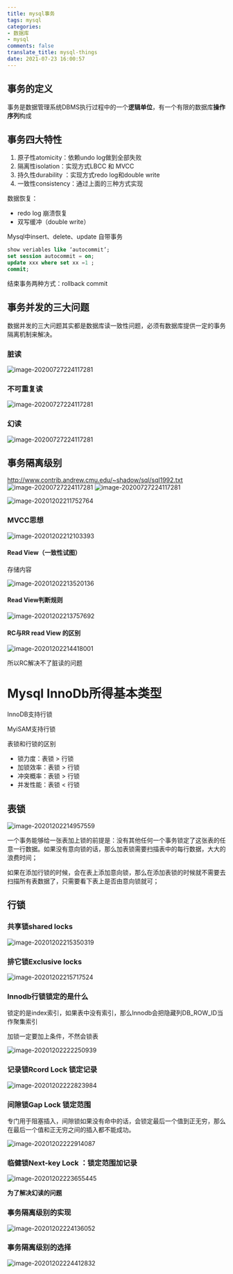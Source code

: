 ```yaml
---
title: mysql事务
tags: mysql
categories:
- 数据库
- mysql
comments: false
translate_title: mysql-things
date: 2021-07-23 16:00:57
---
```

## 事务的定义

事务是数据管理系统DBMS执行过程中的一个**逻辑单位**，有一个有限的数据库**操作序列**构成

## 事务四大特性

1.  原子性atomicity：依赖undo log做到全部失败
2.  隔离性isolation：实现方式LBCC 和 MVCC
3.  持久性durability ：实现方式redo log和double write
4.  一致性consistency：通过上面的三种方式实现

数据恢复：

-   redo log 崩溃恢复
-   双写缓冲（double write）



Mysql中insert、delete、update 自带事务

```sql
show veriables like ‘autocommit’;
set session autocommit = on;
update xxx where set xx =1 ;
commit;
```

结束事务两种方式：rollback     commit

## 事务并发的三大问题

数据并发的三大问题其实都是数据库读一致性问题，必须有数据库提供一定的事务隔离机制来解决。

### 脏读
![image-20200727224117281](./mysql-transcation/image-20201202210510525.png)

### 不可重复读
![image-20200727224117281](./mysql-transcation/image-20201202210235089.png)



### 幻读
![image-20200727224117281](./mysql-transcation/image-20201202210357906.png)


## 事务隔离级别

http://www.contrib.andrew.cmu.edu/~shadow/sql/sql1992.txt
![image-20200727224117281](./mysql-transcation/image-20201202210817094.png)
![image-20200727224117281](./mysql-transcation/image-20201202211406282.png)

![image-20201202211752764](./mysql-transcation/image-20201202211752764.png)

### MVCC思想

![image-20201202212103393](./mysql-transcation/image-20201202212103393.png)

#### Read View（一致性试图）

存储内容

![image-20201202213520136](./mysql-transcation/image-20201202213520136.png)



#### Read View判断规则

![image-20201202213757692](./mysql-transcation/image-20201202213757692.png)

#### RC与RR read View 的区别

![image-20201202214418001](./mysql-transcation/image-20201202214418001.png)

所以RC解决不了脏读的问题

# Mysql InnoDb所得基本类型

InnoDB支持行锁

MyiSAM支持行锁

表锁和行锁的区别

-   锁力度：表锁 > 行锁
-   加锁效率：表锁 > 行锁
-   冲突概率：表锁 > 行锁
-   并发性能：表锁 < 行锁

## 表锁

![image-20201202214957559](./mysql-transcation/image-20201202214957559.png)

一个事务能够给一张表加上锁的前提是：没有其他任何一个事务锁定了这张表的任意一行数据。如果没有意向锁的话，那么加表锁需要扫描表中的每行数据，大大的浪费时间；

如果在添加行锁的时候，会在表上添加意向锁，那么在添加表锁的时候就不需要去扫描所有表数据了，只需要看下表上是否由意向锁就可；

## 行锁

### 共享锁shared locks

![image-20201202215350319](./mysql-transcation/image-20201202215350319.png)



### 排它锁Exclusive locks

![image-20201202215717524](./mysql-transcation/image-20201202215717524.png)





### Innodb行锁锁定的是什么

锁定的是index索引，如果表中没有索引，那么Innodb会把隐藏列DB_ROW_ID当作聚集索引

加锁一定要加上条件，不然会锁表

![image-20201202222250939](./mysql-transcation/image-20201202222250939.png)

### 记录锁Rcord Lock 锁定记录

![image-20201202222823984](./mysql-transcation/image-20201202222823984.png)

### 间隙锁Gap Lock 锁定范围

专门用于阻塞插入，间隙锁如果没有命中的话，会锁定最后一个值到正无穷，那么在最后一个值和正无穷之间的插入都不能成功。

![image-20201202222914087](./mysql-transcation/image-20201202222914087.png)

### 临健锁Next-key Lock ：锁定范围加记录

![image-20201202223655445](./mysql-transcation/image-20201202223655445.png)

**为了解决幻读的问题**

### 事务隔离级别的实现

![image-20201202224136052](./mysql-transcation/image-20201202224136052.png)

### 事务隔离级别的选择

![image-20201202224412832](./mysql-transcation/image-20201202224412832.png)


